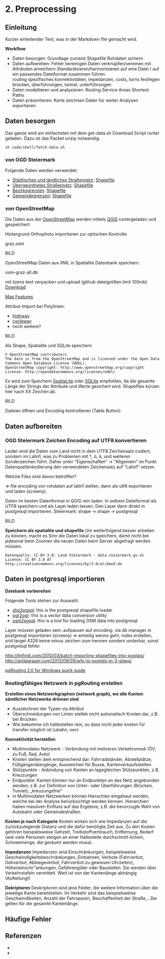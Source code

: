 # 2. Preprocessing

## Einleitung
Kurzer einleitender Text, was in der Markdown file gemacht wird.

**Workflow**
* Daten besorgen: 
	Grundlage zumeist Shapefile
	Rohdaten sichern
* Daten aufbereiten:
	Fehler bereinigen
	Daten verknüpfen/vereinen
	mit Attributen anreichern
	Standardisieren/harmonisieren
	auf eine Datei / auf ein passendes Dateiformat zusammen führen	
	routing spezifisches
		konnektivitäten, impedanzen, costs, turns festlegen	
		brücken, überführungen, tunnel, unterführungen
* Daten modellieren und analysieren: 
	Routing
	Service Areas
	Shortest Paths
* Daten präsentieren: 
	Karte zeichnen
	Daten für weiter Analysen exportieren

## Daten besorgen

Das ganze wird am einfachsten mit dem get-data.sh Download Script runter geladen. Dazu ist das Packet unzip notwendig.

```
sh code/shell/fetch-data.sh
```

### von OGD Steiermark
Folgende Daten werden verwendet:
- [Städtisches und ländliches Straßennetz](http://data.steiermark.at/cms/beitrag/11822084/97108894/?AppInt_OGD_ID=53): [Shapefile](http://service.stmk.gv.at/ogd/OGD_Data_ABT07/geoinformation/Laendliches%20Strassennetz.zip)
- [Übergeordnetes Straßennetz](http://data.steiermark.at/cms/beitrag/11822084/97108894/?AppInt_OGD_ID=22): [Shapefile](http://service.stmk.gv.at/ogd/OGD_Data_ABT07/geoinformation/Verkehrsnetz_hochrangig.zip)
- [Bezirksgrenzen](http://data.steiermark.at/cms/beitrag/11822084/97108894/?AppInt_OGD_ID=32): [Shapefile](http://service.stmk.gv.at/ogd/OGD_Data_ABT07/geoinformation/Bezirksgrenzen.zip)
- [Gemeindegrenzen](http://data.steiermark.at/cms/beitrag/11822084/97108894/?AppInt_OGD_ID=4): [Shapefile](http://service.stmk.gv.at/ogd/OGD_Data_ABT07/geoinformation/Gemeindegrenzen.zip)

### von OpenStreetMap
Die Daten aus der [OpenStreetMap](http://wiki.openstreetmap.org/wiki/Map_Features) werden mittels [QGIS](http://qgis.org) runtergeladen und gespeichert.

Hintergrund Orthophoto importieren zur optischen Kontrolle

graz.osm

BILD

OpenStreetMap Daten aus XML in Spatialite Datenbank speichern.

osm-graz-all.db

mit lizenz text verpacken und upload (github dateigrößen limit 100mb)
[Download](http://courses.openscienceasap.org/vu-einfuehrung-geo-netzwerkanalyse/data/osm-wien-graz.tar.gz)

[Map Features](http://wiki.openstreetmap.org/wiki/Map_Features)

Attribut-Import bei Polylinien:
- [highway](http://wiki.openstreetmap.org/wiki/Key:highway)
- [cycleway](http://wiki.openstreetmap.org/wiki/Key:cycleway)
- noch weitere?

BILD

Als Shape, Spatialite und SQLite speichern

```
© OpenStreetMap contributors
The data is from the OpenStreetMap and is licensed under the Open Data Commons Open Database License (ODbL). 
OpenStreetMap copyright: http://www.openstreetmap.org/copyright
License: http://opendatacommons.org/licenses/odbl/
```

Es wird zum Speichern [SpatiaLite](https://www.gaia-gis.it/fossil/libspatialite/index) oder [SQLite](https://www.sqlite.org/) empfohlen, da die gesamte Länge der Strings der Attribute und Werte gesichert wird. Shapefiles kürzen hier nach XX Zeichen ab.

BILD

Dateien öffnen und Encoding kontrollieren (Table Button)



## Daten aufbereiten

### OGD Steiermark Zeichen Encoding auf UTF8 konvertieren

Leider sind die Daten vom Land nicht in dem UTF8 Zeichensatz codiert, sondern im Latin1, was zu Problemen mit ?, ö, ä, und weiteren Sonderzeichen führt. Daher unter "Eigenschaften" -> "Allgemein" im Punkt Datenquellenkodierung den verwendeten Zeichensatz auf "Latin1" setzen.


Welche Files sind davon betroffen?

=> file encoding von rohdaten auf latin1 stellen, dann als utf8 exportieren und laden (screeny).

Daten im besten Datenformat in QGIS rein laden. In selbem Dateiformat als UTF8 speichern und als Layer laden lassen. Den Layer dann direkt in postgresql importieren.
Steiermark: shape -> shape -> postgresql


BILD

**Speichern als spatialite und shapefile**
Um weiterfolgend besser arbeiten zu können, macht es Sinn die Daten lokal zu speichern, damit nicht bei jedesmal beim Zoomen die neuen Daten beim Server abgefragt werden müssen. 

```
Datenquelle: CC-BY-3.0: Land Steiermark - data.steiermark.gv.at
License: CC BY 3.0 AT http://creativecommons.org/licenses/by/3.0/at/deed.de
```

## Daten in postgresql importieren

**Datebank vorbereiten**

Folgende Tools stehen zur Auswahl:
- [shp2pgsql](http://www.bostongis.com/pgsql2shp_shp2pgsql_quickguide_20.bqg): this is the postgresql shapefile loader
- [ogr2ogr](http://www.gdal.org/ogr2ogr.html): this is a vector data conversion utility
- [osm2pgsql](http://wiki.openstreetmap.org/wiki/Osm2pgsql): this is a tool for loading OSM data into postgresql

Layer müssen geladen sein: aufpassen auf encoding.
via db manager in postgresql importieren (screeny) => einteilig wenns geht, index erstellen, srid target 4326
keine minus zeichen zum trennen sondern underbar, sonst postgresql fehler.

http://linfiniti.com/2010/03/batch-importing-shapefiles-into-postgis/
http://anitagraser.com/2012/09/26/wfs-to-postgis-in-3-steps/

[pgRouting 2.0 for Windows quick guide](http://anitagraser.com/2013/07/06/pgrouting-2-0-for-windows-quick-guide/)

### Routingfähiges Netzwerk in pgRouting erstellen
**Erstellen eines Netzwerkgraphen (network graph), wo alle Kanten sämtlicher Netzwerke drinnen sind**
- Auszeichnen der Typen via Attribut
- Überschneidungen von Linien stelleb nicht automatisch Knoten dar, z.B. bei Brücken
- Wie bekomme ich haltestellen rein, so dass nicht jeder knoten für transfer möglich ist (ubahn, oev)

**Konnektivität herstellen**
- Multimodales Netzwerk - Verbindung mit mehreren Verkehrsmodi (ÖV, zu Fuß, Rad, Auto)
- Knoten stellen dem entsprechend dar: Fahrradständer, Abstellplätze, Füßgängerübergänge, Ausweichen für Busse, Kartenverkaufsstellen
- Stützpunkte - Anbindung von Kanten an lagegleichen Stützpunkten, z.B. Kreuzungen
- Endpunkte:  Kanten können nur an Endpunkten an das Netz angebunden werden; z.B. zur Definition von Unter- oder Überführungen (Brücken, Tunnel); „kreuzungsfrei“
- in Multimodalen Netzwerken können Hierachien eingebaut werden, welche bei der Analyse berücksichtigt werden können. Hierarchien haben massiven Einfluss auf das Ergebnis, z.B. die bevorzugte Wahl von Autobahn oder Gemeindestraßen.

**Kosten je nach Kategorie**
Kosten wirken sich wie Impedanzen auf die zurückzulegende Distanz und die dafür benötigte Zeit aus. Zu den Kosten gehören beispielsweise Gehzeit, Treibstoffverbrauch, Entfernung, Bedarf (wie viele Personen steigen an einer Haltestelle durchschnitt-lichein, Schneemenge, die geräumt werden muss).


**Impedanzen**
Impedanzen sind Einschränkungen, beispielsweise Geschwindigkeitsbeschränkungen, Einbahnen, Verbote (Fahrverbot, Gehverbot, Abbiegeverbot, Fahrverbot zu gewissen Uhrzeiten), Höheneinschr"ankungen, Gefahrengüter oder Baustellen. Sie werden über Verkehrstafeln vermittelt.
Wert ist von der Kantenlänge abhängig (Aufteilung!)

**Dekriptoren**
Deskriptoren sind jene Felder, die weitere Information über die jeweilige Kante bereitstellen. Im Verkehr sind das beispielsweise Geschwindikeiten, Anzahl der Fahrspuren, Beschaffenheit der Straße,...Sie gelten für die gesamte Kantenlänge.


## Häufige Fehler


## Referenzen
- 
- 








